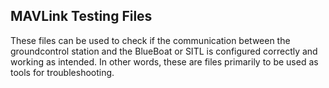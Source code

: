 ## MAVLink Testing Files
These files can be used to check if the communication between the groundcontrol station and the BlueBoat or SITL is configured correctly and working as intended. 
In other words, these are files primarily to be used as tools for troubleshooting.